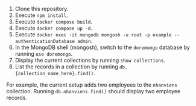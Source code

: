 1. Clone this repository.
2. Execute `npm install`.
3. Execute `docker compose build`.
4. Execute `docker compose up -d`.
5. Execute `docker exec -it mongodb mongosh -u root -p example --authenticationDatabase admin`.
6. In the MongoDB shell (mongosh), switch to the `doremongo` database by running `use doremongo`.
7. Display the current collections by running `show collections`.
8. List the records in a collection by running `db.{collection_name_here}.find()`. 

For example, the current setup adds two employees to the `nhanviens` collection. Running `db.nhanviens.find()` should display two employee records.